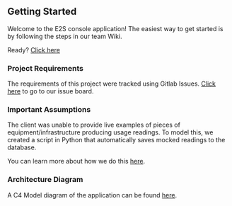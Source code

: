 ## Getting Started

Welcome to the E2S console application! The easiest way to get started is by following the steps in our team Wiki.

Ready? [Click here](https://git.cardiff.ac.uk/c2008927/e2s_project_team_1/-/wikis/How-to-Setup-Your-Development-Environment)

### Project Requirements

The requirements of this project were tracked using Gitlab Issues. [Click here](https://git.cardiff.ac.uk/c2008927/e2s_project_team_1/-/boards) to go to our issue board.

### Important Assumptions

The client was unable to provide live examples of pieces of equipment/infrastructure producing usage readings. To model this, we created a script in Python that automatically saves mocked readings to the database.

You can learn more about how we do this [here](https://git.cardiff.ac.uk/c2008927/e2s_project_team_1/-/wikis/Mocking-Data-using-Lambda).

### Architecture Diagram

A C4 Model diagram of the application can be found [here](https://git.cardiff.ac.uk/c2008927/e2s_project_team_1/-/wikis/uploads/a8ccec10dcd325ba405b12db7e3e0ee4/E2S_C4_Model.pdf.pdf).